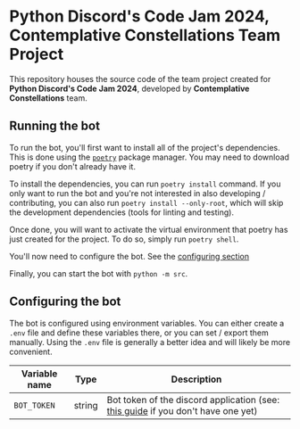 <!-- vi: tw=119
-->

# Python Discord's Code Jam 2024, Contemplative Constellations Team Project

This repository houses the source code of the team project created for **Python Discord's Code Jam 2024**, developed by
**Contemplative Constellations** team.

## Running the bot

To run the bot, you'll first want to install all of the project's dependencies. This is done using the
[`poetry`](https://python-poetry.org/docs/) package manager. You may need to download poetry if you don't already have
it.

To install the dependencies, you can run `poetry install` command. If you only want to run the bot and you're not
interested in also developing / contributing, you can also run `poetry install --only-root`, which will skip the
development dependencies (tools for linting and testing).

Once done, you will want to activate the virtual environment that poetry has just created for the project. To do so,
simply run `poetry shell`.

You'll now need to configure the bot. See the [configuring section](#configuring-the-bot)

Finally, you can start the bot with `python -m src`.

## Configuring the bot

The bot is configured using environment variables. You can either create a `.env` file and define these variables
there, or you can set / export them manually. Using the `.env` file is generally a better idea and will likely be more
convenient.

| Variable name | Type   | Description                                                                                         |
| ------------- | ------ | --------------------------------------------------------------------------------------------------- |
| `BOT_TOKEN`   | string | Bot token of the discord application (see: [this guide][bot-token-guide] if you don't have one yet) |

[bot-token-guide]: https://guide.pycord.dev/getting-started/creating-your-first-bot#creating-the-bot-application
